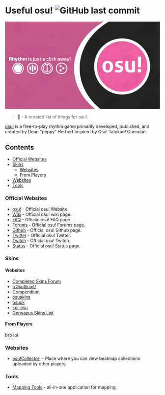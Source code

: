 # Useful osu! ![GitHub last commit](https://img.shields.io/github/last-commit/CarbonUwU/Useful-osu?color=ff69b4&label=last%20updated)

<img src="header.png" width="1920" />

> 📑 - A curated list of things for osu!.

[osu!](https://osu.ppy.sh/) is a free-to-play rhythm game primarily developed, published, and created by Dean "peppy" Herbert inspired by Osu! Tatakae! Ouendan.

## Contents

- [Official Websites](#official-websites)
- [Skins](#skins)
  - [Websites](#websites)
  - [From Players](#from-players)
- [Websites](#websites)
- [Tools](#tools)

### Official Websites

- [osu!](https://osu.ppy.sh/) - Official osu! Website.
- [Wiki](https://osu.ppy.sh/wiki/en/Main_Page) - Official osu! wiki page.
- [FAQ](https://osu.ppy.sh/wiki/en/FAQ) - Official osu! FAQ page.
- [Forums](https://osu.ppy.sh/community/forums) - Official osu! Forums page.
- [Github](https://github.com/ppy/osu) - Official osu! Github page.
- [Twitter](https://twitter.com/osugame) - Official osu! Twitter.
- [Twitch](https://www.twitch.tv/osulive) - Official osu! Twitch.
- [Status](https://status.ppy.sh/) - Official osu! Status page.

### Skins

#### Websites

- [Completed Skins Forum](https://osu.ppy.sh/community/forums/109)
- [r/OsuSkins/](https://www.reddit.com/r/OsuSkins/)
- [Compendium](https://compendium.skinship.xyz/)
- [osuskins](https://osuskins.net/)
- [osuck](https://skins.osuck.net/)
- [spi-osu](https://spi-osu.com/Skins)
- [Gerwazus Skins List](https://github.com/Gerwazus/All-Skins)

#### From Players

brb lol

### Websites

- [osu!Collector!](https://osucollector.com/) - Place where you can view beatmap collections uploaded by other players.


### Tools

- [Mapping Tools](https://mappingtools.github.io/) - all-in-one application for mapping.
